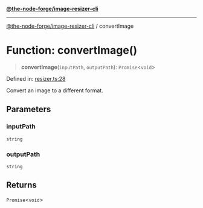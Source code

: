 [**@the-node-forge/image-resizer-cli**](../README.md)

***

[@the-node-forge/image-resizer-cli](../globals.md) / convertImage

# Function: convertImage()

> **convertImage**(`inputPath`, `outputPath`): `Promise`\<`void`\>

Defined in: [resizer.ts:28](https://github.com/The-Node-Forge/image-resizer-cli/blob/ac1137c1cc2297506a4fb919c37bb6c278f4c1be/src/resizer.ts#L28)

Convert an image to a different format.

## Parameters

### inputPath

`string`

### outputPath

`string`

## Returns

`Promise`\<`void`\>
